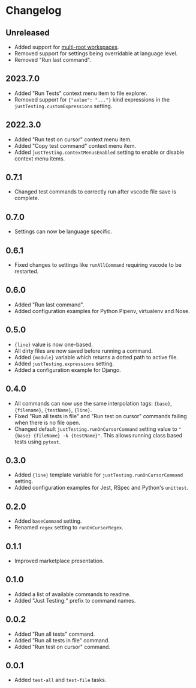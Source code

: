 # Changelog

## Unreleased

- Added support for [multi-root workspaces](https://code.visualstudio.com/docs/editor/multi-root-workspaces).
- Removed support for settings being overridable at language level.
- Removed "Run last command".

## 2023.7.0

- Added "Run Tests" context menu item to file explorer.
- Removed support for `{"value": "..."}` kind expressions in the `justTesting.customExpressions` setting.

## 2022.3.0

- Added "Run test on cursor" context menu item.
- Added "Copy test command" context menu item.
- Added `justTesting.contextMenusEnabled` setting to enable or disable context menu items.

## 0.7.1

- Changed test commands to correctly run after vscode file save is complete.

## 0.7.0

- Settings can now be language specific.

## 0.6.1

- Fixed changes to settings like `runAllCommand` requiring vscode to be restarted.

## 0.6.0

- Added "Run last command".
- Added configuration examples for Python Pipenv, virtualenv and Nose.

## 0.5.0

- `{line}` value is now one-based.
- All dirty files are now saved before running a command.
- Added `{module}` variable which returns a dotted path to active file.
- Added `justTesting.expressions` setting.
- Added a configuration example for Django.

## 0.4.0

- All commands can now use the same interpolation tags: `{base}`, `{filename}`, `{testName}`, `{line}`.
- Fixed "Run all tests in file" and "Run test on cursor" commands failing when there is no file open.
- Changed default `justTesting.runOnCursorCommand` setting value to `"{base} {fileName} -k {testName}"`. This allows running class based tests using `pytest`.

## 0.3.0

- Added `{line}` template variable for `justTesting.runOnCursorCommand` setting.
- Added configuration examples for Jest, RSpec and Python's `unittest`.

## 0.2.0

- Added `baseCommand` setting.
- Renamed `regex` setting to `runOnCursorRegex`.

## 0.1.1

- Improved marketplace presentation.

## 0.1.0

- Added a list of available commands to readme.
- Added "Just Testing:" prefix to command names.

## 0.0.2

- Added "Run all tests" command.
- Added "Run all tests in file" command.
- Added "Run test on cursor" command.

## 0.0.1

- Added `test-all` and `test-file` tasks.
